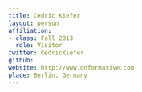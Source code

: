 ```yaml
---
title: Cedric Kiefer
layout: person
affiliation:
- class: Fall 2013
  role: Visitor
twitter: CedricKiefer
github:
website: http://www.onformative.com
place: Berlin, Germany
---
```


